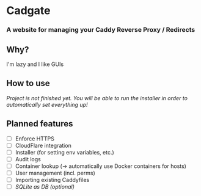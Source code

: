 # Cadgate

### A website for managing your Caddy Reverse Proxy / Redirects

## Why?

I'm lazy and I like GUIs

## How to use

_Project is not finished yet. You will be able to run the installer in order to automatically set everything up!_

## Planned features

-   [ ] Enforce HTTPS
-   [ ] CloudFlare integration
-   [ ] Installer (for setting env variables, etc.)
-   [ ] Audit logs
-   [ ] Container lookup (-> automatically use Docker containers for hosts)
-   [ ] User management (incl. perms)
-   [ ] Importing existing Caddyfiles
-   [ ] _SQLite as DB (optional)_
